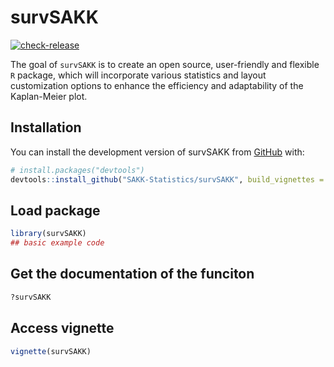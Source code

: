 
<!-- README.md is generated from README.Rmd. Please edit that file -->

# survSAKK

<!-- badges: start -->

[![check-release](https://github.com/SAKK-Statistics/survSAKK/actions/workflows/check-release.yaml/badge.svg)](https://github.com/SAKK-Statistics/survSAKK/actions/workflows/check-release.yaml)
<!-- badges: end -->

The goal of `survSAKK` is to create an open source, user-friendly and
flexible `R` package, which will incorporate various statistics and
layout customization options to enhance the efficiency and adaptability
of the Kaplan-Meier plot.

## Installation

You can install the development version of survSAKK from
[GitHub](https://github.com/) with:

``` r
# install.packages("devtools")
devtools::install_github("SAKK-Statistics/survSAKK", build_vignettes = TRUE)
```

## Load package

``` r
library(survSAKK)
## basic example code
```

## Get the documentation of the funciton

``` r
?survSAKK
```

## Access vignette

``` r
vignette(survSAKK)
```
